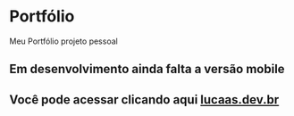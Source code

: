 # Portfólio
Meu Portfólio projeto pessoal 

## Em desenvolvimento  ainda falta a versão mobile 

## Você pode acessar clicando aqui [lucaas.dev.br](lucaas.dev.br)
